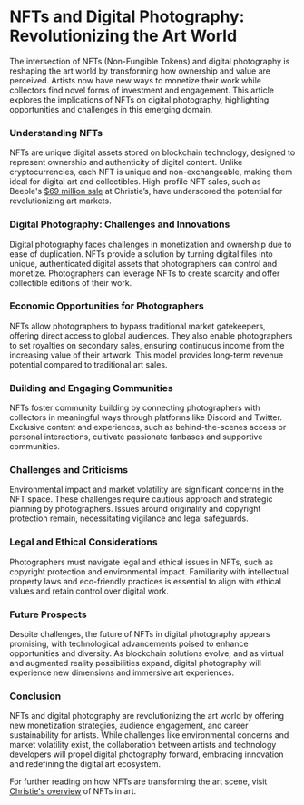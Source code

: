 # NFTs and Digital Photography: Revolutionizing the Art World

The intersection of NFTs (Non-Fungible Tokens) and digital photography is reshaping the art world by transforming how ownership and value are perceived. Artists now have new ways to monetize their work while collectors find novel forms of investment and engagement. This article explores the implications of NFTs on digital photography, highlighting opportunities and challenges in this emerging domain.

### Understanding NFTs

NFTs are unique digital assets stored on blockchain technology, designed to represent ownership and authenticity of digital content. Unlike cryptocurrencies, each NFT is unique and non-exchangeable, making them ideal for digital art and collectibles. High-profile NFT sales, such as Beeple's [$69 million sale](https://www.christies.com/features/Everydays-The-First-5000-Days-11728-7.aspx) at Christie’s, have underscored the potential for revolutionizing art markets.

### Digital Photography: Challenges and Innovations

Digital photography faces challenges in monetization and ownership due to ease of duplication. NFTs provide a solution by turning digital files into unique, authenticated digital assets that photographers can control and monetize. Photographers can leverage NFTs to create scarcity and offer collectible editions of their work.

### Economic Opportunities for Photographers

NFTs allow photographers to bypass traditional market gatekeepers, offering direct access to global audiences. They also enable photographers to set royalties on secondary sales, ensuring continuous income from the increasing value of their artwork. This model provides long-term revenue potential compared to traditional art sales.

### Building and Engaging Communities

NFTs foster community building by connecting photographers with collectors in meaningful ways through platforms like Discord and Twitter. Exclusive content and experiences, such as behind-the-scenes access or personal interactions, cultivate passionate fanbases and supportive communities.

### Challenges and Criticisms

Environmental impact and market volatility are significant concerns in the NFT space. These challenges require cautious approach and strategic planning by photographers. Issues around originality and copyright protection remain, necessitating vigilance and legal safeguards.

### Legal and Ethical Considerations

Photographers must navigate legal and ethical issues in NFTs, such as copyright protection and environmental impact. Familiarity with intellectual property laws and eco-friendly practices is essential to align with ethical values and retain control over digital work.

### Future Prospects

Despite challenges, the future of NFTs in digital photography appears promising, with technological advancements poised to enhance opportunities and diversity. As blockchain solutions evolve, and as virtual and augmented reality possibilities expand, digital photography will experience new dimensions and immersive art experiences.

### Conclusion

NFTs and digital photography are revolutionizing the art world by offering new monetization strategies, audience engagement, and career sustainability for artists. While challenges like environmental concerns and market volatility exist, the collaboration between artists and technology developers will propel digital photography forward, embracing innovation and redefining the digital art ecosystem.

For further reading on how NFTs are transforming the art scene, visit [Christie's overview](https://www.christies.com/features/What-are-NFTs-Technology-Law-and-Beyond-11711-1.aspx) of NFTs in art.